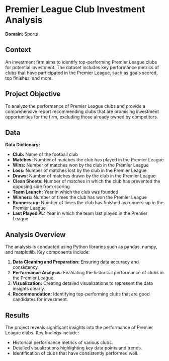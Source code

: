 # Premier League Club Investment Analysis
**Domain:** Sports

## Context
An investment firm aims to identify top-performing Premier League clubs for potential investment. The dataset includes key performance metrics of clubs that have participated in the Premier League, such as goals scored, top finishes, and more.

## Project Objective
To analyze the performance of Premier League clubs and provide a comprehensive report recommending clubs that are promising investment opportunities for the firm, excluding those already owned by competitors.

## Data
**Data Dictionary:**

- **Club:** Name of the football club
- **Matches:** Number of matches the club has played in the Premier League
- **Wins:** Number of matches won by the club in the Premier League
- **Loss:** Number of matches lost by the club in the Premier League
- **Draws:** Number of matches drawn by the club in the Premier League
- **Clean Sheets:** Number of matches in which the club has prevented the opposing side from scoring
- **Team Launch:** Year in which the club was founded
- **Winners:** Number of times the club has won the Premier League
- **Runners-up:** Number of times the club has finished as runners-up in the Premier League
- **Last Played PL:** Year in which the team last played in the Premier League

## Analysis Overview
The analysis is conducted using Python libraries such as pandas, numpy, and matplotlib. Key components include:

1. **Data Cleaning and Preparation:** Ensuring data accuracy and consistency.
2. **Performance Analysis:** Evaluating the historical performance of clubs in the Premier League.
3. **Visualization:** Creating detailed visualizations to represent the data insights clearly.
4. **Recommendation:** Identifying top-performing clubs that are good candidates for investment.

## Results
The project reveals significant insights into the performance of Premier League clubs. Key findings include:

- Historical performance metrics of various clubs.
- Detailed visualizations highlighting key data points and trends.
- Identification of clubs that have consistently performed well.

